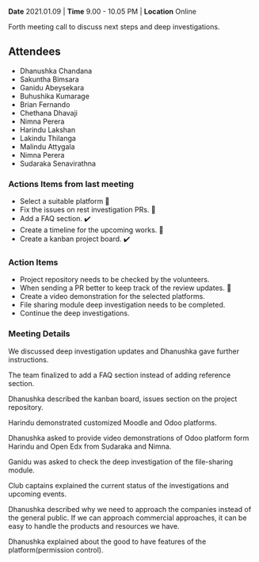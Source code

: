 **Date** 2021.01.09 | **Time** 9.00 - 10.05 PM | **Location** Online

Forth meeting call to discuss next steps and deep investigations.

## Attendees

- Dhanushka Chandana
- Sakuntha Bimsara
- Ganidu Abeysekara
- Buhushika Kumarage
- Brian Fernando
- Chethana Dhavaji
- Nimna Perera
- Harindu Lakshan
- Lakindu Thilanga
- Malindu Attygala
- Nimna Perera
- Sudaraka Senavirathna

### Actions Items from last meeting

- Select a suitable platform :construction:
- Fix the issues on rest investigation PRs. :construction:
- Add a FAQ section. :heavy_check_mark:
- Create a timeline for the upcoming works. :construction:
- Create a kanban project board. :heavy_check_mark:

### Action Items

- Project repository needs to be checked by the volunteers. 
- When sending a PR better to keep track of the review updates. :memo:
- Create a video demonstration for the selected platforms.
- File sharing module deep investigation needs to be completed.
- Continue the deep investigations.


###  Meeting Details

We discussed deep investigation updates and Dhanushka gave further instructions.

The team finalized to add a FAQ section instead of adding reference section.

Dhanushka described the kanban board, issues section on the project repository.

Harindu demonstrated customized Moodle and Odoo platforms.

Dhanushka asked to provide video demonstrations of Odoo platform form Harindu and Open Edx
from Sudaraka and Nimna.

Ganidu was asked to check the deep investigation of the file-sharing module.

Club captains explained the current status of the investigations and upcoming events.

Dhanushka described why we need to approach the companies instead of the general public. If we can approach commercial approaches, it can be easy to handle the products and resources we have.

Dhanushka explained about the good to have features of the platform(permission control).
